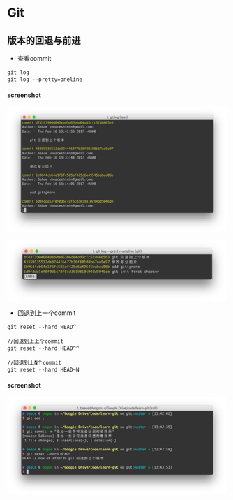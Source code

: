 # Git

## 版本的回退与前进

- 查看commit
```
git log
git log --pretty=oneline
```

#### screenshot
![](./screenshot/git-log.png)

![](./screenshot/git-log-pretty.png)

- 回退到上一个commit

```
git reset --hard HEAD^

//回退到上上个commit
git reset --hard HEAD^^

//回退到上N个commit
git reset --hard HEAD~N
```

#### screenshot

![](./screenshot/git-reset.png)

